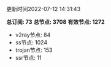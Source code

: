更新时间2022-07-12 14:31:43

**总订阅: 73**
**总节点: 3708**
**有效节点: 1272**
- v2ray节点: 84
- ss节点: 1024
- trojan节点: 153
- ssr节点: 11
